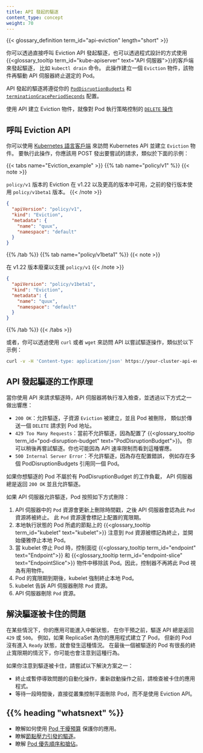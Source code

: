 ```yaml
---
title: API 發起的驅逐
content_type: concept
weight: 70
---
```

<!-- 
---
title: API-initiated Eviction
content_type: concept
weight: 70
---
-->
{{< glossary_definition term_id="api-eviction" length="short" >}} </br>

<!-- 
You can request eviction by calling the Eviction API directly, or programmatically
using a client of the {{<glossary_tooltip term_id="kube-apiserver" text="API server">}}, like the `kubectl drain` command. This
creates an `Eviction` object, which causes the API server to terminate the Pod.

API-initiated evictions respect your configured [`PodDisruptionBudgets`](/docs/tasks/run-application/configure-pdb/)
and [`terminationGracePeriodSeconds`](/docs/concepts/workloads/pods/pod-lifecycle#pod-termination). 

Using the API to create an Eviction object for a Pod is like performing a
policy-controlled [`DELETE` operation](/docs/reference/kubernetes-api/workload-resources/pod-v1/#delete-delete-a-pod)
on the Pod. 
-->
你可以透過直接呼叫 Eviction API 發起驅逐，也可以透過程式設計的方式使用
{{<glossary_tooltip term_id="kube-apiserver" text="API 伺服器">}}的客戶端來發起驅逐，
比如 `kubectl drain` 命令。
此操作建立一個 `Eviction` 物件，該物件再驅動 API 伺服器終止選定的 Pod。

API 發起的驅逐將遵從你的
[`PodDisruptionBudgets`](/zh-cn/docs/tasks/run-application/configure-pdb/)
和 [`terminationGracePeriodSeconds`](/zh-cn/docs/concepts/workloads/pods/pod-lifecycle#pod-termination)
配置。

使用 API 建立 Eviction 物件，就像對 Pod 執行策略控制的
[`DELETE` 操作](/zh-cn/docs/reference/kubernetes-api/workload-resources/pod-v1/#delete-delete-a-pod)

<!--
## Calling the Eviction API

You can use a [Kubernetes language client](/docs/tasks/administer-cluster/access-cluster-api/#programmatic-access-to-the-api)
to access the Kubernetes API and create an `Eviction` object. To do this, you
POST the attempted operation, similar to the following example:
-->
## 呼叫 Eviction API

你可以使用 [Kubernetes 語言客戶端](/zh-cn/docs/tasks/administer-cluster/access-cluster-api/#programmatic-access-to-the-api)
來訪問 Kubernetes API 並建立 `Eviction` 物件。
要執行此操作，你應該用 POST 發出要嘗試的請求，類似於下面的示例：

{{< tabs name="Eviction_example" >}}
{{% tab name="policy/v1" %}}
{{< note >}}
<!-- `policy/v1` Eviction is available in v1.22+. Use `policy/v1beta1` with prior releases. -->
`policy/v1`  版本的 Eviction 在 v1.22 以及更高的版本中可用，之前的發行版本使用 `policy/v1beta1` 版本。
{{< /note >}}

```json
{
  "apiVersion": "policy/v1",
  "kind": "Eviction",
  "metadata": {
    "name": "quux",
    "namespace": "default"
  }
}
```
{{% /tab %}}
{{% tab name="policy/v1beta1" %}}
{{< note >}}
<!-- Deprecated in v1.22 in favor of `policy/v1` -->
在 v1.22 版本廢棄以支援 `policy/v1`
{{< /note >}}

```json
{
  "apiVersion": "policy/v1beta1",
  "kind": "Eviction",
  "metadata": {
    "name": "quux",
    "namespace": "default"
  }
}
```
{{% /tab %}}
{{< /tabs >}}

<!-- 
Alternatively, you can attempt an eviction operation by accessing the API using
`curl` or `wget`, similar to the following example:
-->
或者，你可以透過使用 `curl` 或者 `wget` 來訪問 API 以嘗試驅逐操作，類似於以下示例：

```bash
curl -v -H 'Content-type: application/json' https://your-cluster-api-endpoint.example/api/v1/namespaces/default/pods/quux/eviction -d @eviction.json
```

<!-- 
## How API-initiated eviction works

When you request an eviction using the API, the API server performs admission
checks and responds in one of the following ways:
-->

## API 發起驅逐的工作原理

當你使用 API 來請求驅逐時，API 伺服器將執行准入檢查，並透過以下方式之一做出響應：

<!-- 
* `200 OK`: the eviction is allowed, the `Eviction` subresource is created, and
  the Pod is deleted, similar to sending a `DELETE` request to the Pod URL.
* `429 Too Many Requests`: the eviction is not currently allowed because of the
  configured {{<glossary_tooltip term_id="pod-disruption-budget" text="PodDisruptionBudget">}}.
  You may be able to attempt the eviction again later. You might also see this
  response because of API rate limiting. 
* `500 Internal Server Error`: the eviction is not allowed because there is a
  misconfiguration, like if multiple PodDisruptionBudgets reference the same Pod.
-->
* `200 OK`：允許驅逐，子資源 `Eviction` 被建立，並且 Pod 被刪除，
  類似於傳送一個 `DELETE` 請求到 Pod 地址。
* `429 Too Many Requests`：當前不允許驅逐，因為配置了 {{<glossary_tooltip term_id="pod-disruption-budget" text="PodDisruptionBudget">}}。
  你可以稍後再嘗試驅逐。你也可能因為 API 速率限制而看到這種響應。
* `500 Internal Server Error`：不允許驅逐，因為存在配置錯誤，
  例如存在多個 PodDisruptionBudgets 引用同一個 Pod。

<!--
If the Pod you want to evict isn't part of a workload that has a
PodDisruptionBudget, the API server always returns `200 OK` and allows the
eviction. 

If the API server allows the eviction, the Pod is deleted as follows:
-->
如果你想驅逐的 Pod 不屬於有 PodDisruptionBudget 的工作負載，
API 伺服器總是返回 `200 OK` 並且允許驅逐。

如果 API 伺服器允許驅逐，Pod 按照如下方式刪除：

<!--
1. The `Pod` resource in the API server is updated with a deletion timestamp,
   after which the API server considers the `Pod` resource to be terminated. The
   `Pod` resource is also marked with the configured grace period.
1. The {{<glossary_tooltip term_id="kubelet" text="kubelet">}} on the node where the local Pod is running notices that the `Pod`
   resource is marked for termination and starts to gracefully shut down the
   local Pod.
1. While the kubelet is shutting the Pod down, the control plane removes the Pod
   from {{<glossary_tooltip term_id="endpoint" text="Endpoint">}} and
   {{<glossary_tooltip term_id="endpoint-slice" text="EndpointSlice">}}
   objects. As a result, controllers no longer consider the Pod as a valid object.
1. After the grace period for the Pod expires, the kubelet forcefully terminates
   the local Pod.
1. The kubelet tells the API server to remove the `Pod` resource.
1. The API server deletes the `Pod` resource.
-->
1. API 伺服器中的 `Pod` 資源會更新上刪除時間戳，之後 API 伺服器會認為此 `Pod` 資源將被終止。
   此 `Pod` 資源還會標記上配置的寬限期。
1. 本地執行狀態的 Pod 所處的節點上的 {{<glossary_tooltip term_id="kubelet" text="kubelet">}}
   注意到 `Pod` 資源被標記為終止，並開始優雅停止本地 Pod。
1. 當 kubelet 停止 Pod 時，控制面從 {{<glossary_tooltip term_id="endpoint" text="Endpoint">}}
   和 {{<glossary_tooltip term_id="endpoint-slice" text="EndpointSlice">}} 
   物件中移除該 Pod。因此，控制器不再將此 Pod 視為有用物件。
1. Pod 的寬限期到期後，kubelet 強制終止本地 Pod。
1. kubelet 告訴 API 伺服器刪除 `Pod` 資源。
1. API 伺服器刪除 `Pod` 資源。

<!-- 
## Troubleshooting stuck evictions

In some cases, your applications may enter a broken state, where the Eviction
API will only return `429` or `500` responses until you intervene. This can 
happen if, for example, a ReplicaSet creates pods for your application but new 
pods do not enter a `Ready` state. You may also notice this behavior in cases
where the last evicted Pod had a long termination grace period.
-->
## 解決驅逐被卡住的問題

在某些情況下，你的應用可能進入中斷狀態，
在你干預之前，驅逐 API 總是返回 `429` 或 `500`。
例如，如果 ReplicaSet 為你的應用程式建立了 Pod，
但新的 Pod 沒有進入 `Ready` 狀態，就會發生這種情況。
在最後一個被驅逐的 Pod 有很長的終止寬限期的情況下，你可能也會注意到這種行為。

<!-- 
If you notice stuck evictions, try one of the following solutions: 

* Abort or pause the automated operation causing the issue. Investigate the stuck
  application before you restart the operation.
* Wait a while, then directly delete the Pod from your cluster control plane
  instead of using the Eviction API.
-->
如果你注意到驅逐被卡住，請嘗試以下解決方案之一：

* 終止或暫停導致問題的自動化操作，重新啟動操作之前，請檢查被卡住的應用程式。
* 等待一段時間後，直接從叢集控制平面刪除 Pod，而不是使用 Eviction API。

## {{% heading "whatsnext" %}}

<!-- 
* Learn how to protect your applications with a [Pod Disruption Budget](/docs/tasks/run-application/configure-pdb/).
* Learn about [Node-pressure Eviction](/docs/concepts/scheduling-eviction/node-pressure-eviction/).
* Learn about [Pod Priority and Preemption](/docs/concepts/scheduling-eviction/pod-priority-preemption/).
-->
* 瞭解如何使用 [Pod 干擾預算](/zh-cn/docs/tasks/run-application/configure-pdb/) 保護你的應用。
* 瞭解[節點壓力引發的驅逐](/zh-cn/docs/concepts/scheduling-eviction/node-pressure-eviction/)。
* 瞭解 [Pod 優先順序和搶佔](/zh-cn/docs/concepts/scheduling-eviction/pod-priority-preemption/)。
